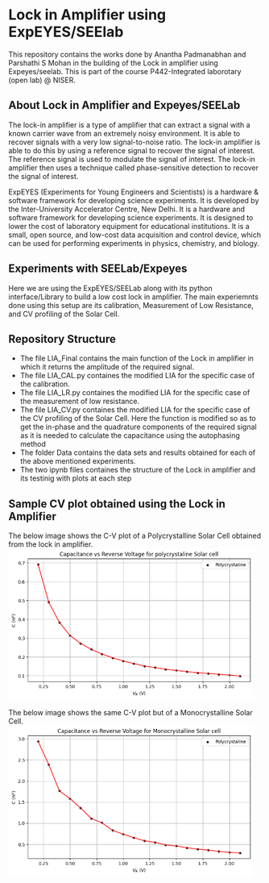 # <h1> <b> Lock in Amplifier using ExpEYES/SEElab </b> </h1>

This repository contains the works done by Anantha Padmanabhan and Parshathi S Mohan in the building of the Lock in amplifier using Expeyes/seelab. This is part of the course P442-Integrated laborotary (open lab) @ NISER.

<h2> About Lock in Amplifier and Expeyes/SEELab </h2>

The lock-in amplifier is a type of amplifier that can extract a signal with a known carrier wave from an extremely noisy environment. It is able to recover signals with a very low signal-to-noise ratio. The lock-in amplifier is able to do this by using a reference signal to recover the signal of interest. The reference signal is used to modulate the signal of interest. The lock-in amplifier then uses a technique called phase-sensitive detection to recover the signal of interest.

ExpEYES (Experiments for Young Engineers and Scientists) is a hardware & software framework for developing science experiments. It is developed by the Inter-University Accelerator Centre, New Delhi. It is a hardware and software framework for developing science experiments. It is designed to lower the cost of laboratory equipment for educational institutions. It is a small, open source, and low-cost data acquisition and control device, which can be used for performing experiments in physics, chemistry, and biology.

<h2> Experiments with SEELab/Expeyes </h2>

Here we are using the ExpEYES/SEELab along with its python interface/Library to build a low cost lock in amplifier. The main experiemnts done using this setup are its calibration, Measurement of Low Resistance, and CV profiling of the Solar Cell. 


<h2> Repository Structure </h2>

<ul>
<li>The file  LIA_Final contains the main function of the Lock in amplifier in which it returns the amplitude of the required signal.</li>
<li>The file LIA_CAL.py containes the modified LIA for the specific case of the calibration.</li>
<li>The file LIA_LR.py containes the modified LIA for the specific case of the measurement of low resistance.</li>
<li>The file LIA_CV.py containes the modified LIA for the specific case of the CV profiling of the Solar Cell. Here the function is modified so as to get the in-phase and the quadrature components of the required signal as it is needed to calculate the capacitance using the autophasing method</li>
<li>The folder Data contains the data sets and results obtained for each of the above mentioned experiments.</li>
<li>The two ipynb files containes the structure of the Lock in amplifier and its testinig with plots at each step</li>

</ul>


<h2> Sample CV plot obtained using the Lock in Amplifier  </h2>

The below image shows the C-V plot of a Polycrystalline Solar Cell obtained from the lock in amplifier.
<img src="Data/CV/mono.png" alt="CV plot" height="300"><br>


The below image shows the same C-V plot but of a Monocrystalline Solar Cell.
<img src="Data/CV/poly.png" alt="CV plot" height="300">
